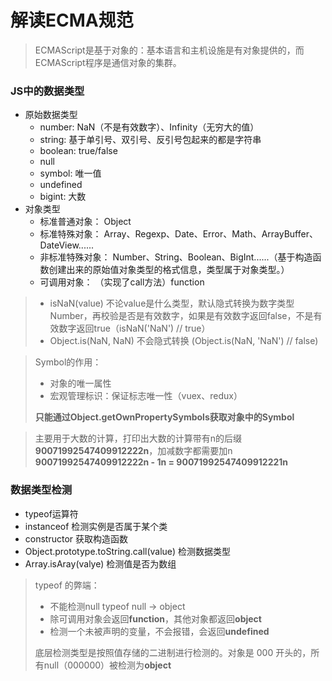 # 解读ECMA规范

>ECMAScript是基于对象的：基本语言和主机设施是有对象提供的，而ECMAScript程序是通信对象的集群。

### JS中的数据类型

+ 原始数据类型
  + number:  NaN（不是有效数字）、Infinity（无穷大的值）
  + string: 基于单引号、双引号、反引号包起来的都是字符串
  + boolean: true/false
  + null
  + symbol: 唯一值
  + undefined
  + bigint: 大数
+ 对象类型
  + 标准普通对象： Object
  + 标准特殊对象：  Array、Regexp、Date、Error、Math、ArrayBuffer、DateView......
  + 非标准特殊对象： Number、String、Boolean、BigInt......（基于构造函数创建出来的原始值对象类型的格式信息，类型属于对象类型。）
  + 可调用对象： （实现了call方法）function

> + isNaN(value)  不论value是什么类型，默认隐式转换为数字类型Number，再校验是否是有效数字，如果是有效数字返回false，不是有效数字返回true（isNaN('NaN')  // true）
> + Object.is(NaN, NaN) 不会隐式转换  (Object.is(NaN, 'NaN')  // false)

> Symbol的作用：
>
> + 对象的唯一属性
> + 宏观管理标识：保证标志唯一性（vuex、redux）
>
> **只能通过Object.getOwnPropertySymbols获取对象中的Symbol**

> 主要用于大数的计算，打印出大数的计算带有n的后缀 **90071992547409912222n**，加减数字都需要加n  **90071992547409912222n - 1n = 90071992547409912221n**



### 数据类型检测

+ typeof运算符
+ instanceof 检测实例是否属于某个类
+ constructor 获取构造函数
+ Object.prototype.toString.call(value) 检测数据类型
+ Array.isAray(valye) 检测值是否为数组

> typeof 的弊端：
>
> + 不能检测null    typeof null  -> object
> + 除可调用对象会返回**function**，其他对象都返回**object**
> + 检测一个未被声明的变量，不会报错，会返回**undefined**
>
> 底层检测类型是按照值存储的二进制进行检测的。对象是 000 开头的，所有null（000000）被检测为**object**

